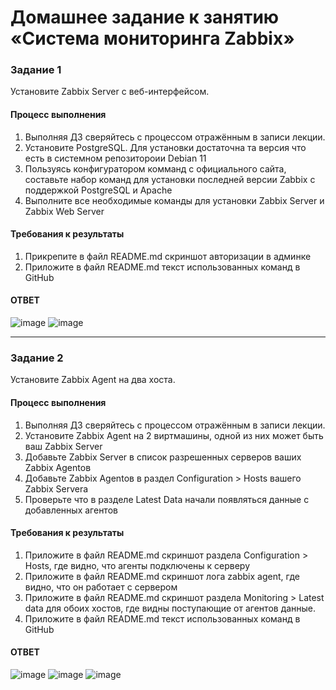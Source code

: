 # Домашнее задание к занятию «Система мониторинга Zabbix»

### Задание 1 

Установите Zabbix Server с веб-интерфейсом.

#### Процесс выполнения
1. Выполняя ДЗ сверяйтесь с процессом отражённым в записи лекции.
2. Установите PostgreSQL. Для установки достаточна та версия что есть в системном репозитороии Debian 11
3. Пользуясь конфигуратором комманд с официального сайта, составьте набор команд для установки последней версии Zabbix с поддержкой PostgreSQL и Apache
4. Выполните все необходимые команды для установки Zabbix Server и Zabbix Web Server

#### Требования к результаты 
1. Прикрепите в файл README.md скриншот авторизации в админке
2. Приложите в файл README.md текст использованных команд в GitHub

#### ОТВЕТ
![image](https://github.com/goddim/HW_netology_main/assets/132663924/de0e3ac5-d89f-4206-a226-0d463add3999)
![image](https://github.com/goddim/HW_netology_main/assets/132663924/413c5e1a-5213-4cfa-b7fe-b60d9f7d4a06)

---

### Задание 2 

Установите Zabbix Agent на два хоста.

#### Процесс выполнения
1. Выполняя ДЗ сверяйтесь с процессом отражённым в записи лекции.
2. Установите Zabbix Agent на 2 виртмашины, одной из них может быть ваш Zabbix Server
3. Добавьте Zabbix Server в список разрешенных серверов ваших Zabbix Agentов
4. Добавьте Zabbix Agentов в раздел Configuration > Hosts вашего Zabbix Servera
5. Проверьте что в разделе Latest Data начали появляться данные с добавленных агентов

#### Требования к результаты 
1. Приложите в файл README.md скриншот раздела Configuration > Hosts, где видно, что агенты подключены к серверу
2. Приложите в файл README.md скриншот лога zabbix agent, где видно, что он работает с сервером
3. Приложите в файл README.md скриншот раздела Monitoring > Latest data для обоих хостов, где видны поступающие от агентов данные.
4. Приложите в файл README.md текст использованных команд в GitHub
#### ОТВЕТ
![image](https://github.com/goddim/HW_netology_main/assets/132663924/627eec74-9912-4323-8161-ae2a24fb47ca)
![image](https://github.com/goddim/HW_netology_main/assets/132663924/782d5d55-9aa0-4a6b-ad9f-86f25d8f33c0)
![image](https://github.com/goddim/HW_netology_main/assets/132663924/116a0f54-e552-42cd-b32b-9561459bf1c5)
